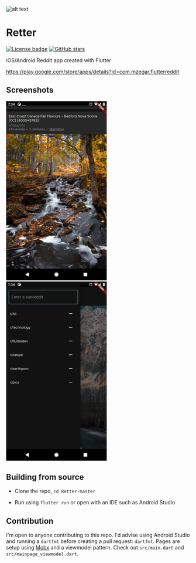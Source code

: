 ![alt text](https://raw.githubusercontent.com/mzegar/Retter/master/assets/icon/rettericon.png "RetterLogo")
# Retter
[![License badge](https://img.shields.io/github/license/mzegar/retter)](https://github.com/mzegar/Retter/blob/master/LICENSE)
[![GitHub stars](https://img.shields.io/github/stars/mzegar/retter?style=social)](https://github.com/mzegar/retter/stargazers)


iOS/Android Reddit app created with Flutter

https://play.google.com/store/apps/details?id=com.mzegar.flutterreddit

## Screenshots

<img src="/screenshots/img1.png" width="275"> <img src="/screenshots/img2.png" width="275">

## Building from source

- Clone the repo, `cd Retter-master`

- Run using `flutter run` or open with an IDE such as Android Studio

## Contribution

I'm open to anyone contributing to this repo. I'd advise using Android Studio and running a `dartfmt` before creating a pull request: `dartfmt`.
Pages are setup using [Mobx](https://pub.dev/packages/mobx) and a viewmodel pattern. Check out `src/main.dart` and `src/mainpage_viewmodel.dart`.

